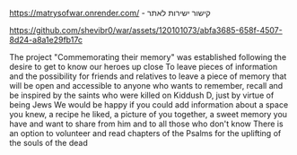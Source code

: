 https://matrysofwar.onrender.com/  - קישור ישירות לאתר

https://github.com/shevibr0/war/assets/120101073/abfa3685-658f-4507-8d24-a8a1e29fb17c

The project "Commemorating their memory" was established following the desire to get to know our heroes up close
To leave pieces of information and the possibility for friends and relatives to leave a piece of memory that will be open and accessible to anyone who wants to remember, recall and be inspired by the saints who were killed on Kiddush D, just by virtue of being Jews
We would be happy if you could add information about a space you knew, a recipe he liked, a picture of you together, a sweet memory you have and want to share from him and to all those who don't know
There is an option to volunteer and read chapters of the Psalms for the uplifting of the souls of the dead

